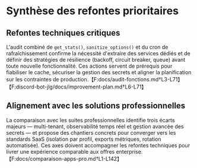 # Synthèse des refontes prioritaires

## Refontes techniques critiques

L'audit combiné de `get_stats()`, `sanitize_options()` et du cron de rafraîchissement confirme la nécessité d'extraire des services dédiés et de définir des stratégies de résilience (backoff, circuit breaker, queue) avant toute nouvelle fonctionnalité. Ces actions servent de prérequis pour fiabiliser le cache, sécuriser la gestion des secrets et aligner la planification sur les contraintes de production.【F:docs/audit-fonctions.md†L3-L71】【F:discord-bot-jlg/docs/improvement-plan.md†L6-L71】

## Alignement avec les solutions professionnelles

La comparaison avec les suites professionnelles identifie trois écarts majeurs — multi-tenant, observabilité temps réel et gestion avancée des secrets — et propose des chantiers concrets pour converger vers les standards SaaS (isolation par profil, exports métriques, rotation automatisée). Ces axes doivent accompagner les refontes techniques pour livrer une expérience comparable aux offres enterprise.【F:docs/comparaison-apps-pro.md†L1-L142】
